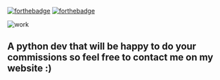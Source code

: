 [![forthebadge](https://forthebadge.com/images/badges/powered-by-black-magic.svg)](https://forthebadge.com)
[![forthebadge](https://forthebadge.com/images/badges/fuck-it-ship-it.svg)](https://forthebadge.com)

![work](https://github-readme-stats.vercel.app/api?username=yourdarl1ng&theme=blue-green])

## A python dev that will be happy to do your commissions so feel free to contact me on my website :)


<!--
**yourdarl1ng/yourdarl1ng** is a ✨ _special_ ✨ repository because its `README.md` (this file) appears on your GitHub profile.

Here are some ideas to get you started:

- 🔭 I’m currently working on ...
- 🌱 I’m currently learning ...
- 👯 I’m looking to collaborate on ...
- 🤔 I’m looking for help with ...
- 💬 Ask me about ...
- 📫 How to reach me: ...
- 😄 Pronouns: ...
- ⚡ Fun fact: ...
-->

